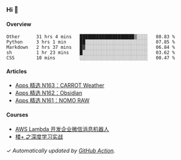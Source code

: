 ### Hi 👋

#### Overview

<!--START_SECTION:waka-->
```text
Other      31 hrs 4 mins   ████████████████████▒░░░░   80.83 % 
Python     3 hrs 1 min     ██░░░░░░░░░░░░░░░░░░░░░░░   07.85 % 
Markdown   2 hrs 37 mins   █▓░░░░░░░░░░░░░░░░░░░░░░░   06.84 % 
sh         1 hr 23 mins    █░░░░░░░░░░░░░░░░░░░░░░░░   03.62 % 
CSS        10 mins         ░░░░░░░░░░░░░░░░░░░░░░░░░   00.47 % 
```
<!--END_SECTION:waka-->

#### Articles

<!-- BLOG:START -->
- [Apps 精选 N163：CARROT Weather](https://huhuhang.com/post/product-hunt/product-hunt-n163)
- [Apps 精选 N162：Obsidian](https://huhuhang.com/post/product-hunt/product-hunt-n162)
- [Apps 精选 N161：NOMO RAW](https://huhuhang.com/post/product-hunt/product-hunt-n161)
<!-- BLOG:END -->

#### Courses

<!-- SYL:START -->
- [AWS Lambda 开发企业微信消息机器人](https://lanqiao.cn/courses/2868)
- [楼+ 之深度学习实战](https://lanqiao.cn/courses/2617)
<!-- SYL:END -->

###### ✓ Automatically updated by [GitHub Action](https://github.com/huhuhang/huhuhang/actions).
